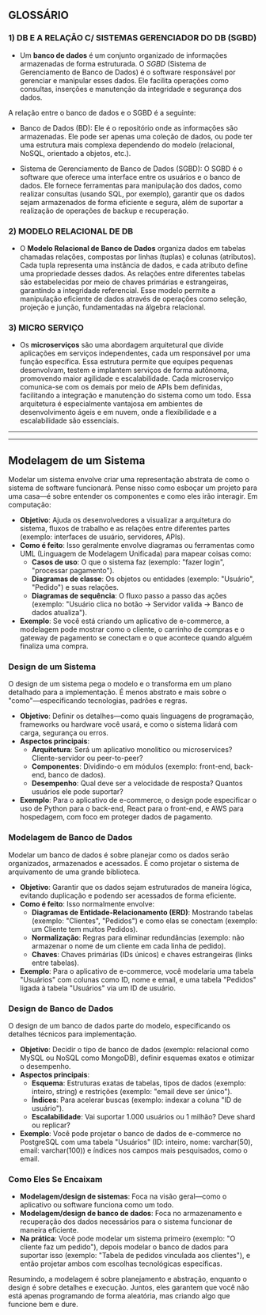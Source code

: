 ## GLOSSÁRIO<BR>

### 1) DB E A RELAÇÃO C/ SISTEMAS GERENCIADOR DO DB (SGBD)

- Um **banco de dados** é um conjunto organizado de informações armazenadas de forma estruturada. O *SGBD* (Sistema de Gerenciamento de Banco de Dados) é o software responsável por gerenciar e manipular esses dados. Ele facilita operações como consultas, inserções e manutenção da integridade e segurança dos dados. 

A relação entre o banco de dados e o SGBD é a seguinte:

- Banco de Dados (BD): Ele é o repositório onde as informações são armazenadas. Ele pode ser apenas uma coleção de dados, ou pode ter uma estrutura mais complexa dependendo do modelo (relacional, NoSQL, orientado a objetos, etc.).

- Sistema de Gerenciamento de Banco de Dados (SGBD): O SGBD é o software que oferece uma interface entre os usuários e o banco de dados. Ele fornece ferramentas para manipulação dos dados, como realizar consultas (usando SQL, por exemplo), garantir que os dados sejam armazenados de forma eficiente e segura, além de suportar a realização de operações de backup e recuperação.

### 2) MODELO RELACIONAL DE DB

- O **Modelo Relacional de Banco de Dados** organiza dados em tabelas chamadas relações, compostas por linhas (tuplas) e colunas (atributos). Cada tupla representa uma instância de dados, e cada atributo define uma propriedade desses dados. As relações entre diferentes tabelas são estabelecidas por meio de chaves primárias e estrangeiras, garantindo a integridade referencial. Esse modelo permite a manipulação eficiente de dados através de operações como seleção, projeção e junção, fundamentadas na álgebra relacional.

### 3) MICRO SERVIÇO

- Os **microserviços** são uma abordagem arquitetural que divide aplicações em serviços independentes, cada um responsável por uma função específica. Essa estrutura permite que equipes pequenas desenvolvam, testem e implantem serviços de forma autônoma, promovendo maior agilidade e escalabilidade. Cada microserviço comunica-se com os demais por meio de APIs bem definidas, facilitando a integração e manutenção do sistema como um todo. Essa arquitetura é especialmente vantajosa em ambientes de desenvolvimento ágeis e em nuvem, onde a flexibilidade e a escalabilidade são essenciais.

<HR>
<HR>

## Modelagem de um Sistema<BR>
Modelar um sistema envolve criar uma representação abstrata de como o sistema de software funcionará. Pense nisso como esboçar um projeto para uma casa—é sobre entender os componentes e como eles irão interagir. Em computação:
- **Objetivo**: Ajuda os desenvolvedores a visualizar a arquitetura do sistema, fluxos de trabalho e as relações entre diferentes partes (exemplo: interfaces de usuário, servidores, APIs).
- **Como é feito**: Isso geralmente envolve diagramas ou ferramentas como UML (Linguagem de Modelagem Unificada) para mapear coisas como:
  - **Casos de uso**: O que o sistema faz (exemplo: "fazer login", "processar pagamento").
  - **Diagramas de classe**: Os objetos ou entidades (exemplo: "Usuário", "Pedido") e suas relações.
  - **Diagramas de sequência**: O fluxo passo a passo das ações (exemplo: "Usuário clica no botão → Servidor valida → Banco de dados atualiza").
- **Exemplo**: Se você está criando um aplicativo de e-commerce, a modelagem pode mostrar como o cliente, o carrinho de compras e o gateway de pagamento se conectam e o que acontece quando alguém finaliza uma compra.

### Design de um Sistema
O design de um sistema pega o modelo e o transforma em um plano detalhado para a implementação. É menos abstrato e mais sobre o "como"—especificando tecnologias, padrões e regras.
- **Objetivo**: Definir os detalhes—como quais linguagens de programação, frameworks ou hardware você usará, e como o sistema lidará com carga, segurança ou erros.
- **Aspectos principais**:
  - **Arquitetura**: Será um aplicativo monolítico ou microservices? Cliente-servidor ou peer-to-peer?
  - **Componentes**: Dividindo-o em módulos (exemplo: front-end, back-end, banco de dados).
  - **Desempenho**: Qual deve ser a velocidade de resposta? Quantos usuários ele pode suportar?
- **Exemplo**: Para o aplicativo de e-commerce, o design pode especificar o uso de Python para o back-end, React para o front-end, e AWS para hospedagem, com foco em proteger dados de pagamento.

### Modelagem de Banco de Dados
Modelar um banco de dados é sobre planejar como os dados serão organizados, armazenados e acessados. É como projetar o sistema de arquivamento de uma grande biblioteca.
- **Objetivo**: Garantir que os dados sejam estruturados de maneira lógica, evitando duplicação e podendo ser acessados de forma eficiente.
- **Como é feito**: Isso normalmente envolve:
  - **Diagramas de Entidade-Relacionamento (ERD)**: Mostrando tabelas (exemplo: "Clientes", "Pedidos") e como elas se conectam (exemplo: um Cliente tem muitos Pedidos).
  - **Normalização**: Regras para eliminar redundâncias (exemplo: não armazenar o nome de um cliente em cada linha de pedido).
  - **Chaves**: Chaves primárias (IDs únicos) e chaves estrangeiras (links entre tabelas).
- **Exemplo**: Para o aplicativo de e-commerce, você modelaria uma tabela "Usuários" com colunas como ID, nome e email, e uma tabela "Pedidos" ligada à tabela "Usuários" via um ID de usuário.

### Design de Banco de Dados
O design de um banco de dados parte do modelo, especificando os detalhes técnicos para implementação.
- **Objetivo**: Decidir o tipo de banco de dados (exemplo: relacional como MySQL ou NoSQL como MongoDB), definir esquemas exatos e otimizar o desempenho.
- **Aspectos principais**:
  - **Esquema**: Estruturas exatas de tabelas, tipos de dados (exemplo: inteiro, string) e restrições (exemplo: "email deve ser único").
  - **Índices**: Para acelerar buscas (exemplo: indexar a coluna "ID de usuário").
  - **Escalabilidade**: Vai suportar 1.000 usuários ou 1 milhão? Deve shard ou replicar?
- **Exemplo**: Você pode projetar o banco de dados de e-commerce no PostgreSQL com uma tabela "Usuários" (ID: inteiro, nome: varchar(50), email: varchar(100)) e índices nos campos mais pesquisados, como o email.

### Como Eles Se Encaixam
- **Modelagem/design de sistemas**: Foca na visão geral—como o aplicativo ou software funciona como um todo.
- **Modelagem/design de banco de dados**: Foca no armazenamento e recuperação dos dados necessários para o sistema funcionar de maneira eficiente.
- **Na prática**: Você pode modelar um sistema primeiro (exemplo: "O cliente faz um pedido"), depois modelar o banco de dados para suportar isso (exemplo: "Tabela de pedidos vinculada aos clientes"), e então projetar ambos com escolhas tecnológicas específicas.

Resumindo, a modelagem é sobre planejamento e abstração, enquanto o design é sobre detalhes e execução. Juntos, eles garantem que você não está apenas programando de forma aleatória, mas criando algo que funcione bem e dure.
